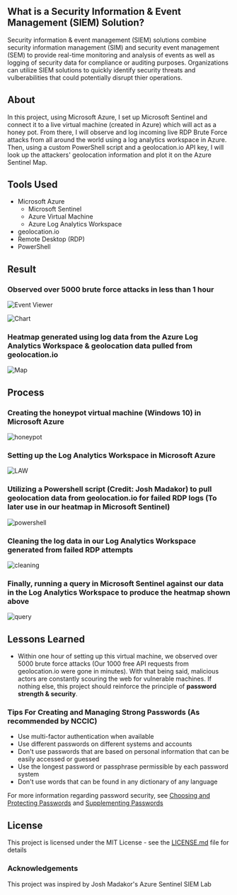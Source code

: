 ## What is a Security Information & Event Management (SIEM) Solution?
Security information & event management (SIEM) solutions combine security information management (SIM) and security event management (SEM) to provide real-time monitoring and analysis of events as well as logging of security data for compliance or auditing purposes. Organizations can utilize SIEM solutions to quickly identify security threats and vulberabilities that could potentially disrupt thier operations.

## About
In this project, using Microsoft Azure, I set up Microsoft Sentinel and connect it to a live virtual machine (created in Azure) which will act as a honey pot. From there, I will observe and log incoming live RDP Brute Force attacks from all around the world using a log analytics workspace in Azure. Then, using a custom PowerShell script and a geolocation.io API key, I will look up the attackers' geolocation information and plot it on the Azure Sentinel Map.

## Tools Used 
- Microsoft Azure
  - Microsoft Sentinel
  - Azure Virtual Machine
  - Azure Log Analytics Workspace
- geolocation.io
- Remote Desktop (RDP) 
- PowerShell

## Result

### Observed over 5000 brute force attacks in less than 1 hour
![Event Viewer](16.png)

![Chart](14.png)

### Heatmap generated using log data from the Azure Log Analytics Workspace & geolocation data pulled from geolocation.io
![Map](15.png)

## Process

### Creating the honeypot virtual machine (Windows 10) in Microsoft Azure
![honeypot](18.png)
### Setting up the Log Analytics Workspace in Microsoft Azure
![LAW](7.png)
### Utilizing a Powershell script (Credit: Josh Madakor) to pull geolocation data from geolocation.io for failed RDP logs (To later use in our heatmap in Microsoft Sentinel)
![powershell](11.png)
### Cleaning the log data in our Log Analytics Workspace generated from failed RDP attempts 
![cleaning](9.png)
### Finally, running a query in Microsoft Sentinel against our data in the Log Analytics Workspace to produce the heatmap shown above
![query](13.png)


## Lessons Learned
- Within one hour of setting up this virtual machine, we observed over 5000 brute force attacks (Our 1000 free API requests from geolocation.io were gone in minutes). With that being said, malicious actors are constantly scouring the web for vulnerable machines. If nothing else, this project should reinforce the principle of **password strength & security**.

### Tips For Creating and Managing Strong Passwords (As recommended by NCCIC)
- Use multi-factor authentication when available
- Use different passwords on different systems and accounts
- Don't use passwords that are based on personal information that can be easily accessed or guessed
- Use the longest password or passphrase permissible by each password system
- Don't use words that can be found in any dictionary of any language

For more information regarding password security, see [Choosing and Protecting Passwords](https://www.cisa.gov/uscert/ncas/tips/ST04-002) and [Supplementing Passwords](https://www.cisa.gov/uscert/ncas/tips/ST05-012)

## License
This project is licensed under the MIT License - see the [LICENSE.md](https://github.com/DaveRoppo/Cyber-Security/blob/main/LICENSE) file for details

### Acknowledgements
This project was inspired by Josh Madakor's Azure Sentinel SIEM Lab 

